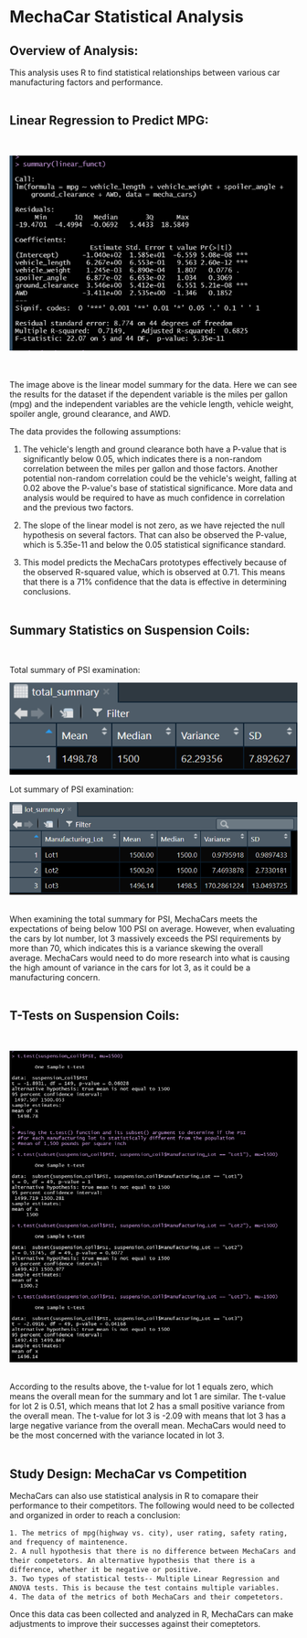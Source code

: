 # MechaCar Statistical Analysis

## **Overview of Analysis:**
This analysis uses R to find statistical relationships between various car manufacturing factors and performance. 
<br></br>

## **Linear Regression to Predict MPG:**
<br>

![Resources/LM_summary.png](Resources/LM_summary.png)

<br></br>
The image above is the linear model summary for the data. Here we can see the results for the dataset if the dependent variable is the miles per gallon (mpg) and the independent variables are the vehicle length, vehicle weight, spoiler angle, ground clearance, and AWD. 

The data provides the following assumptions: 

1. The vehicle's length and ground clearance both have a P-value that is significantly below 0.05, which indicates there is a non-random correlation between the miles per gallon and those factors. Another potential non-random correlation could be the vehicle's weight, falling at 0.02 above the P-value's base of statistical significance. More data and analysis would be required to have as much confidence in correlation and the previous two factors. 
    
2. The slope of the linear model is not zero, as we have rejected the null hypothesis on several factors. That can also be observed the P-value, which is 5.35e-11 and below the 0.05 statistical significance standard. 
    
3. This model predicts the MechaCars prototypes effectively because of the observed R-squared value, which is observed at 0.71. This means that there is a 71% confidence that the data is effective in determining conclusions. 
<br></br>

## **Summary Statistics on Suspension Coils:**
<br>

Total summary of PSI examination: 
<br>

![Resources/total_summary.png](Resources/total_summary.png)
<br>

Lot summary of PSI examination: 
<br>

![Resources/lot_summary.png](Resources/lot_summary.png)
<br></br>

When examining the total summary for PSI, MechaCars meets the expectations of being below 100 PSI on average. However, when evaluating the cars by lot number, lot 3 massively exceeds the PSI requirements by more than 70, which indicates this is a variance skewing the overall average. 
MechaCars would need to do more research into what is causing the high amount of variance in the cars for lot 3, as it could be a manufacturing concern. 
<br></br>

## **T-Tests on Suspension Coils:**
<br>

![Resources/t_test.png](Resources/t_test.png)

<br>
According to the results above, the t-value for lot 1 equals zero, which means the overall mean for the summary and lot 1 are similar. The t-value for lot 2 is 0.51, which means that lot 2 has a small positive variance from the overall mean. The t-value for lot 3 is -2.09 with means that lot 3 has a large negative variance from the overall mean. 
MechaCars would need to be the most concerned with the variance located in lot 3. 
<br></br>

## **Study Design: MechaCar vs Competition**

MechaCars can also use statistical analysis in R to comapare their performance to their competitors. The following would need to be collected and organized in order to reach a conclusion: 

    1. The metrics of mpg(highway vs. city), user rating, safety rating, and frequency of maintenence. 
    2. A null hypothesis that there is no difference between MechaCars and their competetors. An alternative hypothesis that there is a difference, whether it be negative or positive. 
    3. Two types of statistical tests-- Multiple Linear Regression and ANOVA tests. This is because the test contains multiple variables. 
    4. The data of the metrics of both MechaCars and their competetors. 

Once this data cas been collected and analyzed in R, MechaCars can make adjustments to improve their successes against their comeptetors. 
